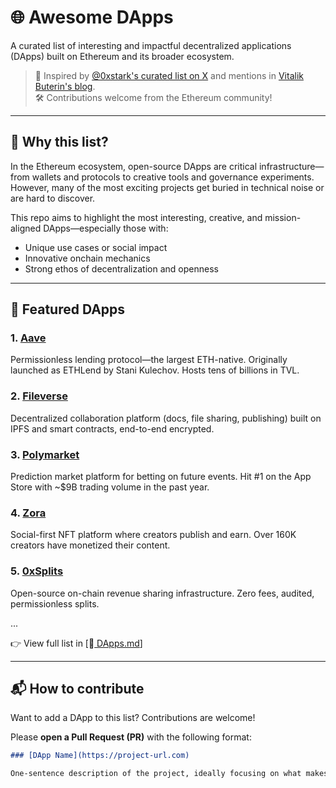 # 🌐 Awesome DApps

A curated list of interesting and impactful decentralized applications (DApps) built on Ethereum and its broader ecosystem.

> 🧠 Inspired by [@0xstark's curated list on X](https://x.com/0xstark/status/1877375658508099739) and mentions in [Vitalik Buterin's blog](https://vitalik.ca).  
> 🛠️ Contributions welcome from the Ethereum community!

---

## 🚀 Why this list?

In the Ethereum ecosystem, open-source DApps are critical infrastructure—from wallets and protocols to creative tools and governance experiments.  
However, many of the most exciting projects get buried in technical noise or are hard to discover.

This repo aims to highlight the most interesting, creative, and mission-aligned DApps—especially those with:

- Unique use cases or social impact
- Innovative onchain mechanics
- Strong ethos of decentralization and openness

---

## 📘 Featured DApps

### 1. [Aave](https://aave.com)
Permissionless lending protocol—the largest ETH-native. Originally launched as ETHLend by Stani Kulechov. Hosts tens of billions in TVL.

### 2. [Fileverse](https://fileverse.io)
Decentralized collaboration platform (docs, file sharing, publishing) built on IPFS and smart contracts, end-to-end encrypted.

### 3. [Polymarket](https://polymarket.com)
Prediction market platform for betting on future events. Hit #1 on the App Store with ~$9B trading volume in the past year.

### 4. [Zora](https://zora.co)
Social-first NFT platform where creators publish and earn. Over 160K creators have monetized their content.

### 5. [0xSplits](https://0xsplits.xyz)
Open-source on-chain revenue sharing infrastructure. Zero fees, audited, permissionless splits.

...

👉 View full list in [📄[ DApps.md](https://github.com/MRzzz-cyber/Awesome-Dapps/blob/main/DApps.md)]

---

## 📬 How to contribute

Want to add a DApp to this list? Contributions are welcome!

Please **open a Pull Request (PR)** with the following format:

```markdown
### [DApp Name](https://project-url.com)

One-sentence description of the project, ideally focusing on what makes it unique, decentralized, or impactful.

